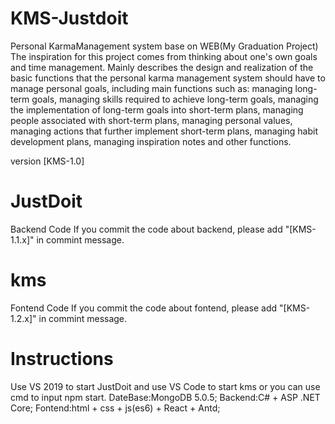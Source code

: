 # KMS-Justdoit
Personal KarmaManagement system base on WEB(My Graduation Project)
The inspiration for this project comes from thinking about one's own goals and time management. Mainly describes the design and realization of the basic functions that the personal karma management system should have to manage personal goals, including main functions such as: managing long-term goals, managing skills required to achieve long-term goals, managing the implementation of long-term goals into short-term plans, managing people associated with short-term plans, managing personal values, managing actions that further implement short-term plans, managing habit development plans, managing inspiration notes and other functions.


version [KMS-1.0]
# JustDoit
Backend Code 
If you commit the code about backend, please add "[KMS-1.1.x]" in commint message. 

# kms
Fontend Code
If you commit the code about fontend, please add "[KMS-1.2.x]" in commint message. 

# Instructions
Use VS 2019 to start JustDoit and use VS Code to start kms or you can use cmd to input npm start.
DateBase:MongoDB 5.0.5;
Backend:C# + ASP .NET Core;
Fontend:html + css + js(es6) + React + Antd;
